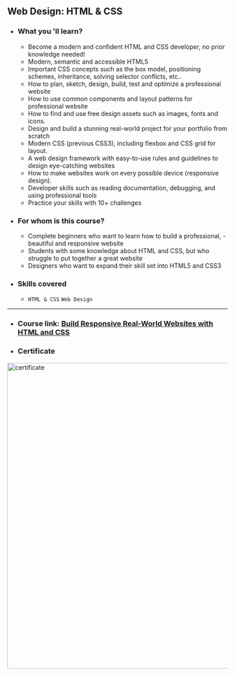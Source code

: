 ## Web Design: HTML & CSS
- ### What you 'll learn?
  - Become a modern and confident HTML and CSS developer, no prior knowledge needed!
  - Modern, semantic and accessible HTML5
  - Important CSS concepts such as the box model, positioning schemes, inheritance, solving selector conflicts, etc..
  - How to plan, sketch, design, build, test and optimize a professional website
  - How to use common components and layout patterns for professional website
  - How to find and use free design assets such as images, fonts and icons.
  - Design and build a stunning real-world project for your portfolio from scratch
  - Modern CSS (previous CSS3), including flexbox and CSS grid for layout.
  - A web design framework with easy-to-use rules and guidelines to design eye-catching websites
  - How to make websites work on every possible device (responsive design).
  - Developer skills such as reading documentation, debugging, and using professional tools
  - Practice your skills with 10+ challenges
- ### For whom is this course?
  - Complete beginners who want to learn how to build a professional, - beautiful and responsive website
  - Students with some knowledge about HTML and CSS, but who struggle to put together a great website
  - Designers who want to expand their skill set into HTML5 and CSS3    
- ### Skills covered
  - `HTML & CSS` `Web Design`

***

- ### Course link: [Build Responsive Real-World Websites with HTML and CSS](https://www.udemy.com/course/design-and-develop-a-killer-website-with-html5-and-css3/)
- ### Certificate
<div style="margin: 0 auto">
  <img src="" alt="certificate" style="width: 700px"/>
</div>